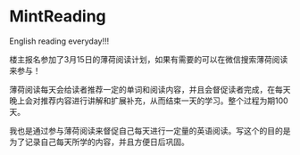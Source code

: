 # MintReading
English reading everyday!!!

楼主报名参加了3月15日的薄荷阅读计划，如果有需要的可以在微信搜索薄荷阅读来参与！

薄荷阅读每天会给读者推荐一定的单词和阅读内容，并且会督促读者完成，在每天晚上会对推荐内容进行讲解和扩展补充，从而结束一天的学习。整个过程为期100天。

我也是通过参与薄荷阅读来督促自己每天进行一定量的英语阅读。写这个的目的是为了记录自己每天所学的内容，并且方便日后巩固。
